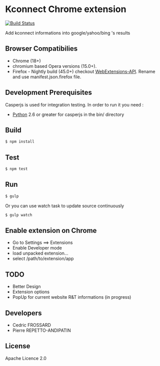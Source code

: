 Kconnect Chrome extension
===============

[![Build Status](https://travis-ci.org/healthonnet/hon-kconnect-chrome-extension.svg?branch=master)](https://travis-ci.org/healthonnet/hon-kconnect-chrome-extension)

Add kconnect informations into google/yahoo/bing 's results


Browser Compatibilies
-----
 - Chrome (18+)
 - chromium based Opera versions (15.0+).
 - Firefox - Nightly build (45.0+) checkout [WebExtensions-API](https://developer.mozilla.org/en-US/Add-ons/WebExtensions). Rename and use manifest.json.firefox file.

Development Prerequisites
-----
Casperjs is used for integration testing. In order to run it you need :
 - [Python](https://www.python.org/)  2.6 or greater for casperjs in the bin/ directory

Build
-----

```bash
$ npm install
```

Test
----

```bash
$ npm test
```

Run
---

```bash
$ gulp
```

Or you can use watch task to update source continuously
```bash
$ gulp watch
```

Enable extension on Chrome
-------------

 - Go to Settings ==> Extensions
 - Enable Developer mode
 - load unpacked extension...
 - select /path/to/extension/app

TODO
-----------
 - Better Design
 - Extension options
 - PopUp for current website R&T informations (in progress)

Developers
-----------

 - Cedric FROSSARD
 - Pierre REPETTO-ANDIPATIN

License
-------
Apache Licence 2.0
